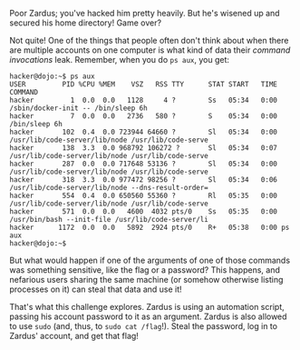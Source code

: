 Poor Zardus; you've hacked him pretty heavily.
But he's wisened up and secured his home directory!
Game over?

Not quite!
One of the things that people often don't think about when there are multiple accounts on one computer is what kind of data their _command invocations_ leak.
Remember, when you do `ps aux`, you get:

```
hacker@dojo:~$ ps aux
USER         PID %CPU %MEM    VSZ   RSS TTY      STAT START   TIME COMMAND
hacker         1  0.0  0.0   1128     4 ?        Ss   05:34   0:00 /sbin/docker-init -- /bin/sleep 6h
hacker         7  0.0  0.0   2736   580 ?        S    05:34   0:00 /bin/sleep 6h
hacker       102  0.4  0.0 723944 64660 ?        Sl   05:34   0:00 /usr/lib/code-server/lib/node /usr/lib/code-serve
hacker       138  3.3  0.0 968792 106272 ?       Sl   05:34   0:07 /usr/lib/code-server/lib/node /usr/lib/code-serve
hacker       287  0.0  0.0 717648 53136 ?        Sl   05:34   0:00 /usr/lib/code-server/lib/node /usr/lib/code-serve
hacker       318  3.3  0.0 977472 98256 ?        Sl   05:34   0:06 /usr/lib/code-server/lib/node --dns-result-order=
hacker       554  0.4  0.0 650560 55360 ?        Rl   05:35   0:00 /usr/lib/code-server/lib/node /usr/lib/code-serve
hacker       571  0.0  0.0   4600  4032 pts/0    Ss   05:35   0:00 /usr/bin/bash --init-file /usr/lib/code-server/li
hacker      1172  0.0  0.0   5892  2924 pts/0    R+   05:38   0:00 ps aux
hacker@dojo:~$
```

But what would happen if one of the arguments of one of those commands was something sensitive, like the flag or a password?
This happens, and nefarious users sharing the same machine (or somehow otherwise listing processes on it) can steal that data and use it!

That's what this challenge explores.
Zardus is using an automation script, passing his account password to it as an argument.
Zardus is also allowed to use `sudo` (and, thus, to `sudo cat /flag`!).
Steal the password, log in to Zardus' account, and get that flag!
